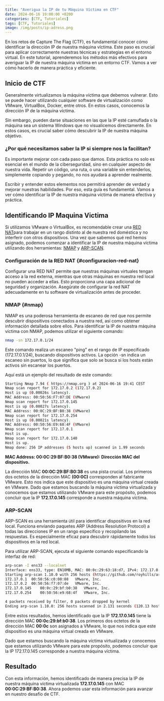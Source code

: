 ```yaml
---
title: "Averigua la IP de tu Máquina Víctima en CTF"
date: 2024-06-16 19:00:00 +0200
categories: [CTF, Tutoriales]
tags: [CTF, Tutoriales]
image: /img/posts/ip-adress.png
---
```


En los retos de Capture The Flag (CTF), es fundamental conocer cómo identificar la dirección IP de nuestra máquina víctima. Este paso es crucial para aplicar correctamente nuestras técnicas y estrategias en el entorno virtual. En este tutorial, aprenderemos los métodos más efectivos para averiguar la IP de nuestra máquina víctima en un entorno CTF. Vamos a ver cómo hacerlo de manera práctica y eficiente.

## Inicio de CTF

Generalmente virtualizamos la máquina víctima que debemos vulnerar. Esto se puede hacer utilizando cualquier software de virtualización como VMware, VirtualBox, Docker, entre otros. En estos casos, conocemos la dirección IP de la máquina víctima.

Sin embargo, pueden darse situaciones en las que la IP esté camuflada o la máquina sea un sistema Windows que no visualicemos directamente. En estos casos, es crucial saber cómo descubrir la IP de nuestra máquina objetivo.

### ¿Por qué necesitamos saber la IP si siempre nos la facilitan?

Es importante mejorar con cada paso que damos. Esta práctica no solo es esencial en el mundo de la ciberseguridad, sino en cualquier aspecto de nuestra vida. Repetir un código, una ruta, o una variable sin entenderlos, simplemente copiando y pegando, no nos ayudará a aprender realmente.

Escribir y entender estos elementos nos permitirá aprender de verdad y mejorar nuestras habilidades. Por eso, esta guía es fundamental. Vamos a ver cómo identificar la IP de nuestra máquina víctima de manera efectiva y práctica.

## Identificando IP Maquina Victima

Si utilizamos VMware o VirtualBox, es recomendable crear una  [RED NAT](#configuracion-red-nat)para trabajar en un rango distinto al de nuestra red doméstica y no interferir con otros dispositivos. Una vez que sabemos qué red hemos asignado, podemos comenzar a identificar la IP de nuestra máquina víctima utilizando dos herramientas: [NMAP](#nmap) y [ARP-SCAN](#arp-scan).

### Configuración de la RED NAT {#configuracion-red-nat}

Configurar una RED NAT permite que nuestras máquinas virtuales tengan acceso a la red externa, mientras que otras máquinas en nuestra red local no pueden acceder a ellas. Esto proporciona una capa adicional de seguridad y organización. Asegúrate de configurar la red NAT adecuadamente en tu software de virtualización antes de proceder.


### NMAP {#nmap}

NMAP es una poderosa herramienta de escaneo de red que nos permite descubrir dispositivos conectados a nuestra red, así como obtener información detallada sobre ellos. Para identificar la IP de nuestra máquina víctima con NMAP, podemos utilizar el siguiente comando:
```bash
nmap -sn 172.17.0.1/24
```

Este comando realiza un escaneo "ping" en el rango de IP especificado (172.17.0.1/24), buscando dispositivos activos. La opción -sn indica un escaneo sin puertos, lo que significa que solo se busca si los hosts están activos sin escanear los puertos.

Aquí está un ejemplo del resultado de este comando:

```bash
Starting Nmap 7.94 ( https://nmap.org ) at 2024-06-16 19:41 CEST
Nmap scan report for 172.17.0.2 (172.17.0.2)
Host is up (0.00026s latency).
MAC Address: 00:50:56:F7:07:DE (VMware)
Nmap scan report for 172.17.0.145
Host is up (0.00027s latency).
MAC Address: 00:0C:29:BF:B0:38 (VMware)
Nmap scan report for 172.17.0.254
Host is up (0.00021s latency).
MAC Address: 00:50:56:E9:68:4F (VMware)
Nmap scan report for 172.17.0.1
Host is up.
Nmap scan report for 172.17.0.140
Host is up.
Nmap done: 256 IP addresses (5 hosts up) scanned in 1.99 seconds
```

**MAC Address: 00:0C:29:BF:B0:38 (VMware): Dirección MAC del dispositivo.**

La dirección MAC **00:0C:29:BF:B0:38** es una pista crucial. Los primeros dos octetos de la dirección MAC **(00:0C)** corresponden al fabricante VMware. Esto nos indica que este dispositivo es una máquina virtual creada en VMware. Dado que estamos buscando la máquina víctima virtualizada y conocemos que estamos utilizando VMware para este propósito, podemos concluir que la IP **172.17.0.145** corresponde a nuestra máquina víctima.


### ARP-SCAN

ARP-SCAN es una herramienta útil para identificar dispositivos en la red local. Funciona enviando paquetes ARP (Address Resolution Protocol) a todas las direcciones IP en un rango específico y recopilando las respuestas. Es especialmente eficaz para descubrir rápidamente todos los dispositivos en la red local.

Para utilizar ARP-SCAN, ejecuta el siguiente comando especificando la interfaz de red:

```bash
arp-scan -I ens33 --localnet
Interface: ens33, type: EN10MB, MAC: 00:0c:29:63:18:d7, IPv4: 172.17.0.140
Starting arp-scan 1.10.0 with 256 hosts (https://github.com/royhills/arp-scan)
172.17.0.1	00:50:56:c0:00:08	VMware, Inc.
172.17.0.2	00:50:56:f7:07:de	VMware, Inc.
172.17.0.145	00:0c:29:bf:b0:38	VMware, Inc.
172.17.0.254	00:50:56:e9:68:4f	VMware, Inc.

4 packets received by filter, 0 packets dropped by kernel
Ending arp-scan 1.10.0: 256 hosts scanned in 2.131 seconds (120.13 hosts/sec). 4 responded
```
Entre estos resultados, hemos identificado que la IP **172.17.0.145** tiene la dirección MAC **00:0c:29:bf:b0:38**. Los primeros dos octetos de la dirección MAC **00:0c** son asignados a VMware, lo que nos indica que este dispositivo es una máquina virtual creada en VMware.

Dado que estamos buscando la máquina víctima virtualizada y conocemos que estamos utilizando VMware para este propósito, podemos concluir que la IP 172.17.0.145 corresponde a nuestra máquina víctima.

## Resultado

Con esta información, hemos identificado de manera precisa la IP de nuestra máquina víctima virtualizada **172.17.0.145** con MAC **00:0C:29:BF:B0:38**. Ahora podemos usar esta información para avanzar en nuestro desafío de CTF.